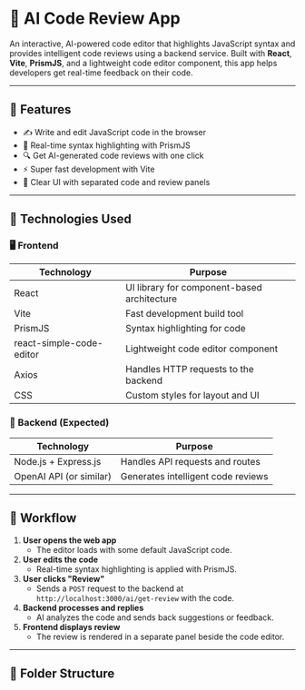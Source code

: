 # 🧠 AI Code Review App

An interactive, AI-powered code editor that highlights JavaScript syntax and provides intelligent code reviews using a backend service. Built with **React**, **Vite**, **PrismJS**, and a lightweight code editor component, this app helps developers get real-time feedback on their code.

---

## 📌 Features

- ✍️ Write and edit JavaScript code in the browser
- 🎨 Real-time syntax highlighting with PrismJS
- 🔍 Get AI-generated code reviews with one click
- ⚡ Super fast development with Vite
- 💬 Clear UI with separated code and review panels

---

## 🚀 Technologies Used

### 🖥️ Frontend

| Technology                | Purpose                                      |
|--------------------------|----------------------------------------------|
| React                    | UI library for component-based architecture  |
| Vite                     | Fast development build tool                  |
| PrismJS                  | Syntax highlighting for code                 |
| react-simple-code-editor | Lightweight code editor component            |
| Axios                    | Handles HTTP requests to the backend         |
| CSS                      | Custom styles for layout and UI              |

### 🧠 Backend (Expected)

| Technology     | Purpose                                       |
|----------------|-----------------------------------------------|
| Node.js + Express.js | Handles API requests and routes            |
| OpenAI API (or similar) | Generates intelligent code reviews     |

---

## 🔁 Workflow

1. **User opens the web app**
   - The editor loads with some default JavaScript code.
2. **User edits the code**
   - Real-time syntax highlighting is applied with PrismJS.
3. **User clicks "Review"**
   - Sends a `POST` request to the backend at `http://localhost:3000/ai/get-review` with the code.
4. **Backend processes and replies**
   - AI analyzes the code and sends back suggestions or feedback.
5. **Frontend displays review**
   - The review is rendered in a separate panel beside the code editor.

---

## 📂 Folder Structure

